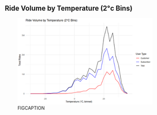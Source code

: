 ## Ride Volume by Temperature (2°c Bins)

<figure class="float-right">
  <a href="../images/Ride_Volume_by_Temp_2_bin.png" target="_blank" title="Select image to open full sized chart">
  <img src="../images/thumbnails/Ride_Volume_by_Temp_2_bin.png" alt="ALT_TEXT">
  </a>
  <figcaption>
  FIGCAPTION
  </figcaption>
</figure>



